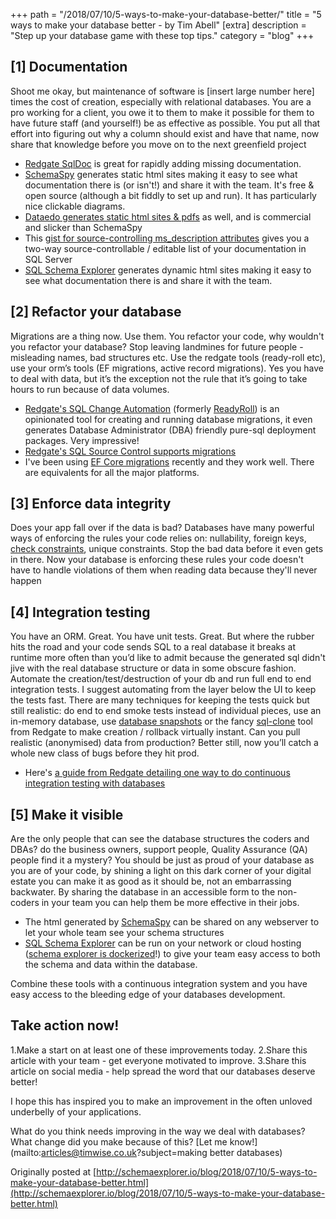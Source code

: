+++
path = "/2018/07/10/5-ways-to-make-your-database-better/"
title = "5 ways to make your database better - by Tim Abell"
[extra]
description = "Step up your database game with these top tips."
category = "blog"
+++

## [1] Documentation

Shoot me okay, but maintenance of software is [insert large number here] times
the cost of creation, especially with relational databases. You are a pro
working for a client, you owe it to them to make it possible for them to have
future staff (and yourself!) be as effective as possible. You put all that
effort into figuring out why a column should exist and have that name, now
share that knowledge before you move on to the next greenfield project

* [Redgate SqlDoc](https://www.red-gate.com/products/sql-development/sql-doc/)
	is great for rapidly adding missing documentation.
* [SchemaSpy](http://schemaspy.org/) generates static html sites making it easy
	to see what documentation there is (or isn't!) and share it with the team.
	It's free & open source (although a bit fiddly to set up and run). It has
	particularly nice clickable diagrams.
* [Dataedo generates static html sites &
	pdfs](https://dataedo.com/tutorials/getting-started/generating-database-documentation)
	as well, and is commercial and slicker than SchemaSpy
* This [gist for source-controlling ms_description
	attributes](https://gist.github.com/timabell/6fbd85431925b5724d2f) gives you
	a two-way source-controllable / editable list of your documentation in SQL
	Server
* [SQL Schema Explorer](http://schemaexplorer.io/) generates dynamic html sites
	making it easy to see what documentation there is and share it with the team.

## [2] Refactor your database

Migrations are a thing now. Use them. You refactor your code, why wouldn't you
refactor your database? Stop leaving landmines for future people - misleading
names, bad structures etc. Use the redgate tools (ready-roll etc), use your
orm’s tools (EF migrations, active record migrations). Yes you have to deal
with data, but it’s the exception not the rule that it’s going to take hours to
run because of data volumes.

* [Redgate's SQL Change
	Automation](https://www.red-gate.com/products/sql-development/sql-change-automation/)
	(formerly
	[ReadyRoll](https://www.red-gate.com/blog/working/from-release-engineer-to-readyroll-founder-and-redgate-product-manager))
	is an opinionated tool for creating and running database migrations, it even
	generates Database Administrator (DBA) friendly pure-sql deployment packages.
	Very impressive!
* [Redgate's SQL Source Control supports
	migrations](https://documentation.red-gate.com/soc6/common-tasks/working-with-migration-scripts)
* I've been using [EF Core
	migrations](https://docs.microsoft.com/en-us/ef/core/managing-schemas/migrations/)
	recently and they work well. There are equivalents for all the major
	platforms.

## [3] Enforce data integrity

Does your app fall over if the data is bad? Databases have many powerful ways
of enforcing the rules your code relies on: nullability, foreign keys, [check
constraints](https://www.w3schools.com/SQL/sql_check.asp), unique constraints.
Stop the bad data before it even gets in there. Now your database is enforcing
these rules your code doesn't have to handle violations of them when reading
data because they'll never happen

## [4] Integration testing

You have an ORM. Great. You have unit tests. Great. But where the rubber hits
the road and your code sends SQL to a real database it breaks at runtime more
often than you’d like to admit because the generated sql didn't jive with the
real database structure or data in some obscure fashion. Automate the
creation/test/destruction of your db and run full end to end integration tests.
I suggest automating from the layer below the UI to keep the tests fast. There
are many techniques for keeping the tests quick but still realistic: do end to
end smoke tests instead of individual pieces, use an in-memory database, use
[database
snapshots](https://gist.github.com/timabell/3164291#file-create-snapshot-sql)
or the fancy [sql-clone](https://www.red-gate.com/products/dba/sql-clone/index)
tool from Redgate to make creation / rollback virtually instant. Can you pull
realistic (anonymised) data from production? Better still, now you’ll catch a
whole new class of bugs before they hit prod.

* Here's [a guide from Redgate detailing one way to do continuous integration
	testing with
	databases](https://www.red-gate.com/simple-talk/sql/sql-tools/continuous-integration-for-databases-using-red-gate-tools/)

## [5] Make it visible

Are the only people that can see the database structures the coders and DBAs?
do the business owners, support people, Quality Assurance (QA) people find it a
mystery? You should be just as proud of your database as you are of your code,
by shining a light on this dark corner of your digital estate you can make it
as good as it should be, not an embarrassing backwater. By sharing the database
in an accessible form to the non-coders in your team you can help them be more
effective in their jobs.

* The html generated by [SchemaSpy](http://schemaspy.org/) can be shared on any
	webserver to let your whole team see your schema structures
* [SQL Schema Explorer](http://schemaexplorer.io/) can be run on your network
	or cloud hosting ([schema explorer is
	dockerized](https://hub.docker.com/r/timabell/sdv/)!) to give your team easy
	access to both the schema and data within the database.

Combine these tools with a continuous integration system and you have easy
access to the bleeding edge of your databases development.

## Take action now!

1.Make a start on at least one of these improvements today.
2.Share this article with your team - get everyone motivated to improve.
3.Share this article on social media - help spread the word that our
	databases deserve better!

I hope this has inspired you to make an improvement in the often unloved
underbelly of your applications.

What do you think needs improving in the way we deal with databases? What
change did you make because of this? [Let me
know!](mailto:articles@timwise.co.uk?subject=making better databases)

Originally posted at
[http://schemaexplorer.io/blog/2018/07/10/5-ways-to-make-your-database-better.html](http://schemaexplorer.io/blog/2018/07/10/5-ways-to-make-your-database-better.html)
